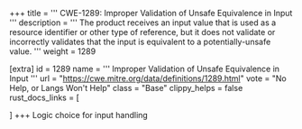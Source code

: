 +++
title = '''
CWE-1289: Improper Validation of Unsafe Equivalence in Input
'''
description	= '''
The product receives an input value that is used as a resource identifier or other type of reference, but it does not validate or incorrectly validates that the input is equivalent to a potentially-unsafe value.
'''
weight = 1289

[extra]
id = 1289
name = '''
Improper Validation of Unsafe Equivalence in Input
'''
url = "https://cwe.mitre.org/data/definitions/1289.html"
vote = "No Help, or Langs Won't Help"
class = "Base"
clippy_helps = false
rust_docs_links = [
	
]
+++
Logic choice for input handling